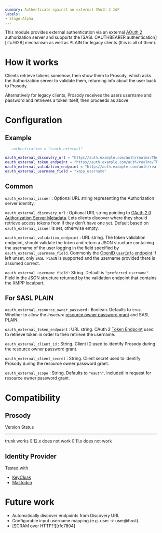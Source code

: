 ```yaml
---
summary: Authenticate against an external OAuth 2 IdP
labels:
- Stage-Alpha
---
```


This module provides external authentication via an external [AOuth
2](https://datatracker.ietf.org/doc/html/rfc7628) authorization server
and supports the [SASL OAUTHBEARER authentication][rfc7628]
mechanism as well as PLAIN for legacy clients (this is all of them).

# How it works

Clients retrieve tokens somehow, then show them to Prosody, which asks
the Authorization server to validate them, returning info about the user
back to Prosody.

Alternatively for legacy clients, Prosody receives the users username
and password and retrieves a token itself, then proceeds as above.

# Configuration

## Example

```lua
-- authentication = "oauth_external"

oauth_external_discovery_url = "https//auth.example.com/auth/realms/TheRealm/.well-known/openid-configuration"
oauth_external_token_endpoint = "https//auth.example.com/auth/realms/TheRealm/protocol/openid-connect/token"
oauth_external_validation_endpoint = "https//auth.example.com/auth/realms/TheRealm/protocol/openid-connect/userinfo"
oauth_external_username_field = "xmpp_username"
```


## Common

`oauth_external_issuer`
:   Optional URL string representing the Authorization server identity.

`oauth_external_discovery_url`
:   Optional URL string pointing to [OAuth 2.0 Authorization Server
    Metadata](https://oauth.net/2/authorization-server-metadata/). Lets
    clients discover where they should retrieve access tokens from if
    they don't have one yet. Default based on `oauth_external_issuer` is
    set, otherwise empty.

`oauth_external_validation_endpoint`
:   URL string. The token validation endpoint, should validate the token
    and return a JSON structure containing the username of the user
    logging in the field specified by `oauth_external_username_field`.
    Commonly the [OpenID `UserInfo`
    endpoint](https://openid.net/specs/openid-connect-core-1_0.html#UserInfo)
    If left unset, only `SASL PLAIN` is supported and the username
    provided there is assumed correct.

`oauth_external_username_field`
:   String. Default is `"preferred_username"`. Field in the JSON
    structure returned by the validation endpoint that contains the XMPP
    localpart.

## For SASL PLAIN

`oauth_external_resource_owner_password`
:   Boolean. Defaults to `true`. Whether to allow the *insecure*
    [resource owner password
    grant](https://oauth.net/2/grant-types/password/) and SASL PLAIN.

`oauth_external_token_endpoint`
:   URL string. OAuth 2 [Token
    Endpoint](https://www.rfc-editor.org/rfc/rfc6749#section-3.2) used
    to retrieve token in order to then retrieve the username.

`oauth_external_client_id`
:   String. Client ID used to identify Prosody during the resource owner
    password grant.

`oauth_external_client_secret`
:   String. Client secret used to identify Prosody during the resource
    owner password grant.

`oauth_external_scope`
:   String. Defaults to `"oauth"`. Included in request for resource
    owner password grant.

# Compatibility

## Prosody

  Version   Status
  --------- ---------------
  trunk     works
  0.12.x    does not work
  0.11.x    does not work

## Identity Provider

Tested with

-   [KeyCloak](https://www.keycloak.org/)
-   [Mastodon](https://joinmastodon.org/)

# Future work

-   Automatically discover endpoints from Discovery URL
-   Configurable input username mapping (e.g. user → user@host).
-   [SCRAM over HTTP?!][rfc7804]
